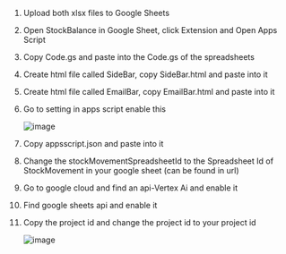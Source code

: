 1.  Upload both xlsx files to Google Sheets

2.  Open StockBalance in Google Sheet, click Extension and Open Apps Script

3.  Copy Code.gs and paste into the Code.gs of the spreadsheets

4.  Create html file called SideBar, copy SideBar.html and paste into it

5.  Create html file called EmailBar, copy EmailBar.html and paste into it

6.  Go to setting in apps script enable this

    ![image](https://github.com/user-attachments/assets/8f549ed3-e14d-456c-ae5c-95ed28a01b0b)

7.  Copy appsscript.json and paste into it

8.  Change the stockMovementSpreadsheetId to the Spreadsheet Id of StockMovement in your google sheet (can be found in url)

9.  Go to google cloud and find an api-Vertex Ai and enable it

10. Find google sheets api and enable it

11. Copy the project id and change the project id to your project id

    ![image](https://github.com/user-attachments/assets/d600c956-6bb6-4888-8818-01c826da82bc)
